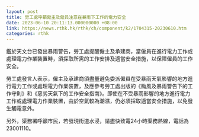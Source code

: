 ```yaml
---
layout: post
title: 勞工處呼籲僱主及僱員注意在暴雨下工作的電力安全
date: 2023-06-10 20:11:13.000000000 +08:00
link: https://news.rthk.hk/rthk/ch/component/k2/1704315-20230610.htm
categories: rthk
---
```


鑑於天文台已發出暴雨警告，勞工處提醒僱主及承建商，當僱員在進行電力工作或處理電力作業裝置時，須採取所需的工作安排及適當安全措施，以保障僱員的工作安全。

勞工處發言人表示，僱主及承建商須盡量避免委派僱員在受暴雨天氣影響的地方進行電力工作或處理電力作業裝置，及應參考勞工處出版的《颱風及暴雨警告下的工作守則》和《惡劣天氣下的工作安全指南》。即使在不受暴雨影響的地方進行電力工作或處理電力作業裝置，由於空氣較為潮濕，仍必須採取適當安全措施，以免發生觸電意外。

另外，渠務署呼籲市民，若發現街道水浸，請盡快致電24小時渠務熱線，電話為 23001110。
